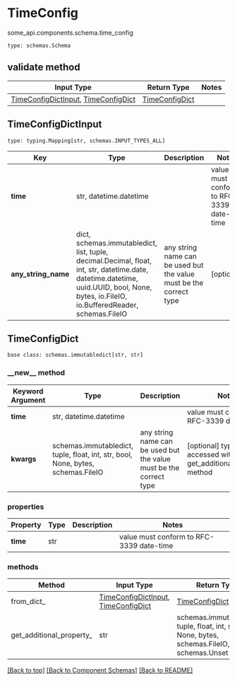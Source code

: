 # TimeConfig
some_api.components.schema.time_config
```
type: schemas.Schema
```

## validate method
Input Type | Return Type | Notes
------------ | ------------- | -------------
[TimeConfigDictInput](#timeconfigdictinput), [TimeConfigDict](#timeconfigdict) | [TimeConfigDict](#timeconfigdict) |

## TimeConfigDictInput
```
type: typing.Mapping[str, schemas.INPUT_TYPES_ALL]
```
Key | Type |  Description | Notes
------------ | ------------- | ------------- | -------------
**time** | str, datetime.datetime |  | value must conform to RFC-3339 date-time
**any_string_name** | dict, schemas.immutabledict, list, tuple, decimal.Decimal, float, int, str, datetime.date, datetime.datetime, uuid.UUID, bool, None, bytes, io.FileIO, io.BufferedReader, schemas.FileIO | any string name can be used but the value must be the correct type | [optional]

## TimeConfigDict
```
base class: schemas.immutabledict[str, str]

```
### &lowbar;&lowbar;new&lowbar;&lowbar; method
Keyword Argument | Type | Description | Notes
---------------- | ---- | ----------- | -----
**time** | str, datetime.datetime |  | value must conform to RFC-3339 date-time
**kwargs** | schemas.immutabledict, tuple, float, int, str, bool, None, bytes, schemas.FileIO | any string name can be used but the value must be the correct type | [optional] typed value is accessed with the get_additional_property_ method

### properties
Property | Type | Description | Notes
-------- | ---- | ----------- | -----
**time** | str |  | value must conform to RFC-3339 date-time

### methods
Method | Input Type | Return Type | Notes
------ | ---------- | ----------- | ------
from_dict_ | [TimeConfigDictInput](#timeconfigdictinput), [TimeConfigDict](#timeconfigdict) | [TimeConfigDict](#timeconfigdict) | a constructor
get_additional_property_ | str | schemas.immutabledict, tuple, float, int, str, bool, None, bytes, schemas.FileIO, schemas.Unset }} | provides type safety for additional properties

[[Back to top]](#top) [[Back to Component Schemas]](../../../README.md#Component-Schemas) [[Back to README]](../../../README.md)

